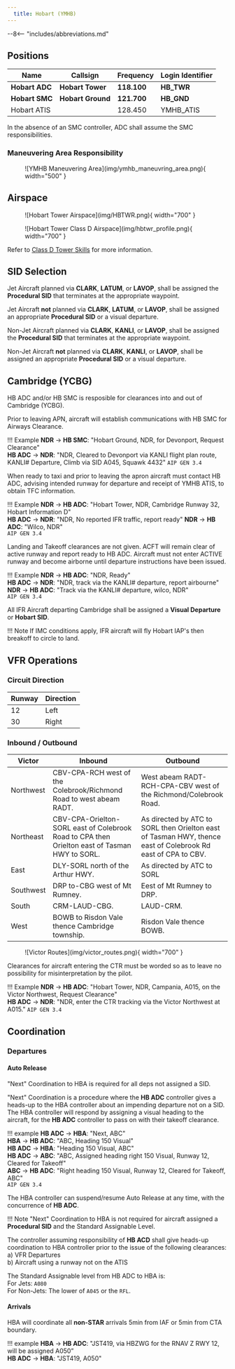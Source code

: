 ```yaml
---
  title: Hobart (YMHB)
---
```


--8<-- "includes/abbreviations.md"

## Positions

| Name              | Callsign       | Frequency        | Login Identifier                         |
| ----------------- | -------------- | ---------------- | ---------------------------------------- |
| **Hobart ADC**    | **Hobart Tower**   | **118.100**     | **HB_TWR**                            |
| **Hobart SMC**    | **Hobart Ground**  | **121.700**     | **HB_GND**                  |
| Hobart ATIS       |                | 128.450          | YMHB_ATIS                                |

In the absence of an SMC controller, ADC shall assume the SMC responsibilities.

### Maneuvering Area Responsibility
<figure markdown>
![YMHB Maneuvering Area](img/ymhb_maneuvring_area.png){ width="500" }
</figure>

## Airspace

<figure markdown>
![Hobart Tower Airspace](img/HBTWR.png){ width="700" }
</figure>

<figure markdown>
![Hobart Tower Class D Airspace](img/hbtwr_profile.png){ width="700" }
</figure>

Refer to [Class D Tower Skills](../../controller-skills/classdtwr) for more information.

## SID Selection

Jet Aircraft planned via **CLARK**, **LATUM**, or **LAVOP**, shall be assigned the **Procedural SID** that terminates at the appropriate waypoint.

Jet Aircraft **not** planned via **CLARK**, **LATUM**, or **LAVOP**, shall be assigned an appropriate **Procedural SID** or a visual departure.

Non-Jet Aircraft planned via **CLARK**, **KANLI**, or **LAVOP**, shall be assigned the **Procedural SID** that terminates at the appropriate waypoint.

Non-Jet Aircraft **not** planned via **CLARK**, **KANLI**, or **LAVOP**, shall be assigned an appropriate **Procedural SID** or a visual departure.

## Cambridge (YCBG)

HB ADC and/or HB SMC is resposible for clearances into and out of Cambridge (YCBG).

Prior to leaving APN, aircraft will establish communications with HB SMC for Airways Clearance.

!!! Example
    **NDR** -> **HB SMC**: "Hobart Ground, NDR, for Devonport, Request Clearance"  
    **HB ADC** -> **NDR**: "NDR, Cleared to Devonport via KANLI flight plan route, KANLI# Departure, Climb via SID A045, Squawk 4432"
    `AIP GEN 3.4`

When ready to taxi and prior to leaving the apron aircraft must contact HB ADC, advising intended runway for departure and receipt of YMHB ATIS, to obtain TFC information.

!!! Example
    **NDR** -> **HB ADC**: "Hobart Tower, NDR, Cambridge Runway 32, Hobart Information D"  
    **HB ADC** -> **NDR**: "NDR, No reported IFR traffic, report ready"
    **NDR** -> **HB ADC**: "Wilco, NDR"  
    `AIP GEN 3.4`

Landing and Takeoff clearances are not given. ACFT will remain clear of active runway and report ready to HB ADC. Aircraft must not enter ACTIVE runway and become airborne until departure instructions have been issued.

!!! Example
    **NDR** -> **HB ADC**: "NDR, Ready"  
    **HB ADC** -> **NDR**: "NDR, track via the KANLI# departure, report airbourne"
    **NDR** -> **HB ADC**: "Track via the KANLI# departure, wilco, NDR"  
    `AIP GEN 3.4`


All IFR Aircraft departing Cambridge shall be assigned a **Visual Departure** or **Hobart SID**.

!!! Note
    If IMC conditions apply, IFR aircraft will fly Hobart IAP's then breakoff to circle to land.

## VFR Operations


### Circuit Direction

| Runway | Direction |
| ------ | ----------|
| 12     | Left  |
| 30     | Right |


### Inbound / Outbound

| Victor    | Inbound       | Outbound        | 
| --------- | -------------- | ---------------- | 
| Northwest |  CBV-CPA-RCH west of the Colebrook/Richmond Road to west abeam RADT.  | West abeam RADT-RCH-CPA-CBV west of the Richmond/Colebrook Road.    | 
| Northeast |  CBV-CPA-Orielton-SORL east of Colebrook Road to CPA then Orielton east of Tasman HWY to SORL. |  As directed by ATC to SORL then Orielton east of Tasman HWY, thence east of Colebrook Rd east of CPA to CBV.   | 
| East      |  DLY-SORL north of the Arthur HWY.        |  As directed by ATC to SORL   | 
| Southwest |  DRP to-CBG west of Mt Rumney.        |  Eest of Mt Rumney to DRP.        | 
| South     |  CRM-LAUD-CBG.            |  LAUD-CRM.          | 
| West      |  BOWB to Risdon Vale thence Cambridge township.   |  Risdon Vale thence BOWB. | 

<figure markdown>
![Victor Routes](img/victor_routes.png){ width="700" }
</figure>

Clearances for aircraft entering the CTR must be worded so as to leave no possibility for misinterpretation by the pilot.

!!! Example
    **NDR** -> **HB ADC**: "Hobart Tower, NDR, Campania, A015, on the Victor Northwest, Request Clearance"  
    **HB ADC** -> **NDR**: "NDR, enter the CTR tracking via the Victor Northwest at A015."
    `AIP GEN 3.4`

## Coordination
### Departures
#### Auto Release

"Next" Coordination to HBA is required for all deps not assigned a SID.

"Next" Coordination is a procedure where the **HB ADC** controller gives a heads-up to the HBA controller about an impending departure not on a SID. The HBA controller will respond by assigning a visual heading to the aircraft, for the **HB ADC** controller to pass on with their takeoff clearance.

!!! example
    **HB ADC** -> **HBA**: "Next, ABC"  
    **HBA** -> **HB ADC**: "ABC, Heading 150 Visual"  
    **HB ADC** -> **HBA**: "Heading 150 Visual, ABC"  
    **HB ADC** -> **ABC**: "ABC, Assigned heading right 150 Visual, Runway 12, Cleared for Takeoff"  
    **ABC** -> **HB ADC**: "Right heading 150 Visual, Runway 12, Cleared for Takeoff, ABC"  
    `AIP GEN 3.4`

The HBA controller can suspend/resume Auto Release at any time, with the concurrence of **HB ADC**.

!!! Note
    "Next" Coordination to HBA is not required for aircraft assigned a **Procedural SID** and the Standard Assignable Level.

The controller assuming responsibility of **HB ACD** shall give heads-up coordination to HBA controller prior to the issue of the following clearances:  
a) VFR Departures  
b) Aircraft using a runway not on the ATIS

The Standard Assignable level from HB ADC to HBA is:  
For Jets: `A080`  
For Non-Jets: The lower of `A045` or the `RFL`.
#### Arrivals
HBA will coordinate all **non-STAR** arrivals 5min from IAF or 5min from CTA boundary.

!!! example
    **HBA** -> **HB ADC**: "JST419, via HBZWG for the RNAV Z RWY 12, will be assigned A050”  
    **HB ADC** -> **HBA**: "JST419, A050"